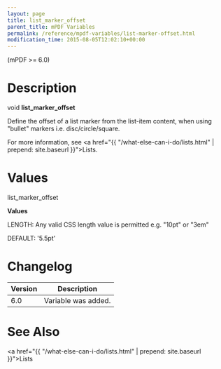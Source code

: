 ```yaml
---
layout: page
title: list_marker_offset
parent_title: mPDF Variables
permalink: /reference/mpdf-variables/list-marker-offset.html
modification_time: 2015-08-05T12:02:10+00:00
---
```


(mPDF >= 6.0)

# Description

void **list_marker_offset**

Define the offset of a list marker from the list-item content, when using "bullet" markers i.e. disc/circle/square.

For more information, see <a href="{{ "/what-else-can-i-do/lists.html" | prepend: site.baseurl }}">Lists</a>.

# Values

<span class="parameter">list_marker_offset</span>

**Values**

<span class="smallblock">LENGTH</span>: Any valid CSS length value is permitted e.g. "10pt" or "3em"

<span class="smallblock">DEFAULT</span>: '5.5pt'

# Changelog

<table class="table"> <thead>
<tr> <th>Version</th><th>Description</th> </tr>
</thead> <tbody>
<tr>
<td>6.0</td>
<td>Variable was added.</td>
</tr>
</tbody> </table>

# See Also

<a href="{{ "/what-else-can-i-do/lists.html" | prepend: site.baseurl }}">Lists </a>

